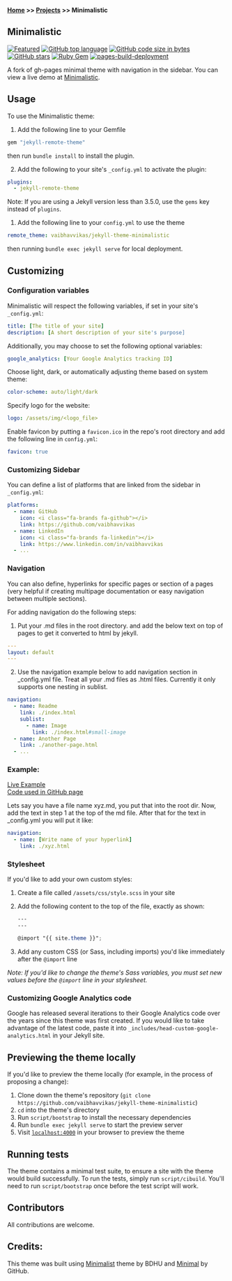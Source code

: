 **[Home](https://vaibhavvikas.github.io/) >> [Projects](https://vaibhavvikas.github.io/projects.html) >> Minimalistic**

## Minimalistic

[![Featured](https://img.shields.io/badge/featured%20on-JekyllThemes-red.svg)](https://jekyll-themes.com/jekyll-theme-minimalistic/)
[![GitHub top language](https://img.shields.io/github/languages/top/vaibhavvikas/jekyll-theme-minimalistic)](#)
[![GitHub code size in bytes](https://img.shields.io/github/languages/code-size/vaibhavvikas/jekyll-theme-minimalistic)](#)
[![GitHub stars](https://img.shields.io/github/stars/vaibhavvikas/jekyll-theme-minimalistic)](https://github.com/vaibhavvikas/jekyll-theme-minimalistic/stargazers)
[![Ruby Gem](https://github.com/vaibhavvikas/jekyll-theme-minimalistic/actions/workflows/gem-push.yml/badge.svg)](https://github.com/vaibhavvikas/jekyll-theme-minimalistic/actions/workflows/gem-push.yml)
[![pages-build-deployment](https://github.com/vaibhavvikas/jekyll-theme-minimalistic/actions/workflows/pages/pages-build-deployment/badge.svg)](https://github.com/vaibhavvikas/jekyll-theme-minimalistic/actions/workflows/pages/pages-build-deployment)

A fork of gh-pages minimal theme with navigation in the sidebar. You can view a live demo at [Minimalistic](https://vaibhavvikas.github.io/jekyll-theme-minimalistic/).

## Usage

To use the Minimalistic theme:

1. Add the following line to your Gemfile

```ruby
gem "jekyll-remote-theme"
```

then run `bundle install` to install the plugin.

2. Add the following to your site's `_config.yml` to activate the plugin:

```yml
plugins:
  - jekyll-remote-theme
```

Note: If you are using a Jekyll version less than 3.5.0, use the `gems` key instead of `plugins`.

1. Add the following line to your `config.yml` to use the theme

```yml
remote_theme: vaibhavvikas/jekyll-theme-minimalistic
```

then running `bundle exec jekyll serve` for local deployment.

## Customizing

### Configuration variables

Minimalistic will respect the following variables, if set in your site's `_config.yml`:

```yml
title: [The title of your site]
description: [A short description of your site's purpose]
```

Additionally, you may choose to set the following optional variables:

```yml
google_analytics: [Your Google Analytics tracking ID]
```

Choose light, dark, or automatically adjusting theme based on system theme:

```yml
color-scheme: auto/light/dark
```

Specify logo for the website:

```yml
logo: /assets/img/<logo_file>
```

Enable favicon by putting a `favicon.ico` in the repo's root directory and add the following line in `config.yml`:

```yml
favicon: true
```

### Customizing Sidebar

You can define a list of platforms that are linked from the sidebar in `_config.yml`:

```yml
platforms:
  - name: GitHub
    icon: <i class="fa-brands fa-github"></i>
    link: https://github.com/vaibhavvikas
  - name: LinkedIn
    icon: <i class="fa-brands fa-linkedin"></i>
    link: https://www.linkedin.com/in/vaibhavvikas
  - ...
```

### Navigation

You can also define, hyperlinks for specific pages or section of a pages (very helpful if creating multipage documentation or easy navigation between multiple sections). 

For adding navigation do the following steps:

1. Put your .md files in the root directory. and add the below text on top of pages to get it converted to html by jekyll.
   
```yml
---
layout: default
---
```

2. Use the navigation example below to add navigation section in _config.yml file. Treat all your .md files as .html files. Currently it only supports one nesting in sublist.

```yml
navigation:
  - name: Readme
    link: ./index.html
    sublist:
      - name: Image
        link: ./index.html#small-image
  - name: Another Page
    link: ./another-page.html
  - ...
```

### Example:

[Live Example](https://vaibhavvikas.github.io/jekyll-theme-minimalistic/)\
[Code used in GitHub page](https://github.com/vaibhavvikas/jekyll-theme-minimalistic/tree/gh-pages)

Lets say you have a file name xyz.md, you put that into the root dir. Now, add the text in step 1 at the top of the md file. After that for the text in _config.yml you will put it like:

```yml
navigation:
  - name: [Write name of your hyperlink]
    link: ./xyz.html
```

### Stylesheet

If you'd like to add your own custom styles:

1. Create a file called `/assets/css/style.scss` in your site
2. Add the following content to the top of the file, exactly as shown:

    ```scss
    ---
    ---

    @import "{{ site.theme }}";
    ```

3. Add any custom CSS (or Sass, including imports) you'd like immediately after the `@import` line

*Note: If you'd like to change the theme's Sass variables, you must set new values before the `@import` line in your stylesheet.*

### Customizing Google Analytics code

Google has released several iterations to their Google Analytics code over the years since this theme was first created. If you would like to take advantage of the latest code, paste it into `_includes/head-custom-google-analytics.html` in your Jekyll site.

## Previewing the theme locally

If you'd like to preview the theme locally (for example, in the process of proposing a change):

1. Clone down the theme's repository (`git clone https://github.com/vaibhavvikas/jekyll-theme-minimalistic`)
2. `cd` into the theme's directory
3. Run `script/bootstrap` to install the necessary dependencies
4. Run `bundle exec jekyll serve` to start the preview server
5. Visit [`localhost:4000`](http://localhost:4000) in your browser to preview the theme

## Running tests

The theme contains a minimal test suite, to ensure a site with the theme would build successfully. To run the tests, simply run `script/cibuild`. You'll need to run `script/bootstrap` once before the test script will work.

## Contributors

All contributions are welcome.

## Credits:

This theme was built using [Minimalist](https://github.com/BDHU/minimalist) theme by BDHU and [Minimal](https://github.com/pages-themes/minimal) by GitHub.
